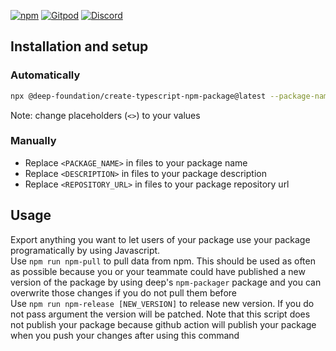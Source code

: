 [![npm](https://img.shields.io/npm/v/create-or-update-file-in-github-organization-repositories.svg)](https://www.npmjs.com/package/<PACKAGE_NAME>) 
[![Gitpod](https://img.shields.io/badge/Gitpod-ready--to--code-blue?logo=gitpod)](https://gitpod.io/#https://github.com/FreePhoenix888/create-or-update-file-in-github-organization-repositories) 
[![Discord](https://badgen.net/badge/icon/discord?icon=discord&label&color=purple)](https://discord.gg/deep-foundation)

## Installation and setup

### Automatically

```bash
npx @deep-foundation/create-typescript-npm-package@latest --package-name="<PACKAGE_NAME>" --directory="<DIRECTORY>" --description="Create or update file in github organization repositories" --repository-url="<REPOSITORY_URL>"
```
Note: change placeholders (`<>`) to your values

### Manually
- Replace `<PACKAGE_NAME>` in files to your package name
- Replace `<DESCRIPTION>` in files to your package description
- Replace `<REPOSITORY_URL>` in files to your package repository url

## Usage

Export anything you want to let users of your package use your package programatically by using Javascript.  
Use `npm run npm-pull` to pull data from npm. This should be used as often as possible because you or your teammate could have published a new version of the package by using deep's `npm-packager` package  and you can overwrite those changes if you do not pull them before  
Use  `npm run npm-release [NEW_VERSION]` to release new version. If you do not pass argument the version will be patched. Note that this script does not publish your package because github action will publish your package when you push your changes after using this command
